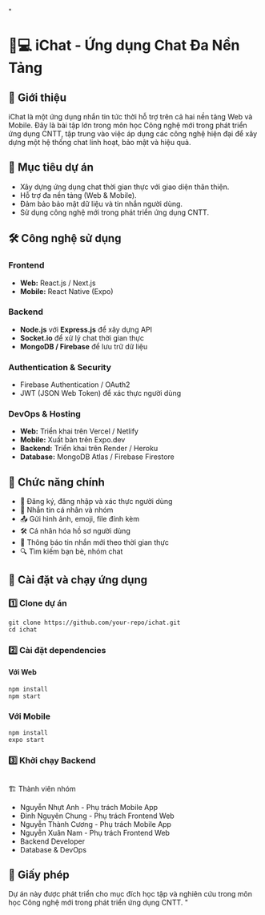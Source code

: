"
# 📱💻 iChat - Ứng dụng Chat Đa Nền Tảng

## 📌 Giới thiệu

iChat là một ứng dụng nhắn tin tức thời hỗ trợ trên cả hai nền tảng Web và Mobile. Đây là bài tập lớn trong môn học Công nghệ mới trong phát triển ứng dụng CNTT, tập trung vào việc áp dụng các công nghệ hiện đại để xây dựng một hệ thống chat linh hoạt, bảo mật và hiệu quả.

## 🎯 Mục tiêu dự án
- Xây dựng ứng dụng chat thời gian thực với giao diện thân thiện.
- Hỗ trợ đa nền tảng (Web & Mobile).
- Đảm bảo bảo mật dữ liệu và tin nhắn người dùng.
- Sử dụng công nghệ mới trong phát triển ứng dụng CNTT.

## 🛠️ Công nghệ sử dụng
### Frontend
- **Web:** React.js / Next.js
- **Mobile:** React Native (Expo)

### Backend
- **Node.js** với **Express.js** để xây dựng API
- **Socket.io** để xử lý chat thời gian thực
- **MongoDB / Firebase** để lưu trữ dữ liệu

### Authentication & Security
- Firebase Authentication / OAuth2
- JWT (JSON Web Token) để xác thực người dùng

###   DevOps & Hosting
- **Web:** Triển khai trên Vercel / Netlify
- **Mobile:** Xuất bản trên Expo.dev
- **Backend:** Triển khai trên Render / Heroku
- **Database:** MongoDB Atlas / Firebase Firestore

## 🚀 Chức năng chính
- 📝 Đăng ký, đăng nhập và xác thực người dùng
- 💬 Nhắn tin cá nhân và nhóm
- 📤 Gửi hình ảnh, emoji, file đính kèm
- 🛠 Cá nhân hóa hồ sơ người dùng
- 🔔 Thông báo tin nhắn mới theo thời gian thực
- 🔍 Tìm kiếm bạn bè, nhóm chat

## 📌 Cài đặt và chạy ứng dụng
### 1️⃣ Clone dự án
```
git clone https://github.com/your-repo/ichat.git
cd ichat
```
### 2️⃣ Cài đặt dependencies
#### Với Web
```cd ichat-web-app
npm install
npm start
```
### Với Mobile
```cd ichat-mobile-app
npm install
expo start
```
### 3️⃣ Khởi chạy Backend
```null
```
🏗️ Thành viên nhóm
- Nguyễn Nhựt Anh - Phụ trách Mobile App
- Đinh Nguyên Chung - Phụ trách Frontend Web
- Nguyễn Thành Cương - Phụ trách Mobile App
- Nguyễn Xuân Nam - Phụ trách Frontend Web
- Backend Developer
- Database & DevOps

## 📜 Giấy phép
Dự án này được phát triển cho mục đích học tập và nghiên cứu trong môn học Công nghệ mới trong phát triển ứng dụng CNTT.
" 
